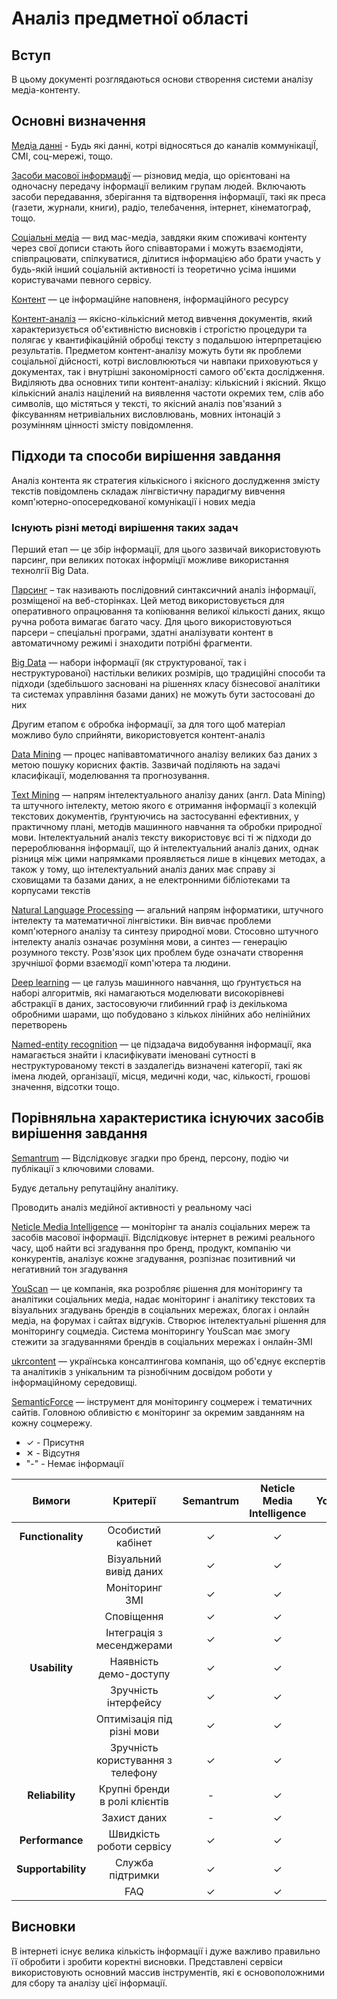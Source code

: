 
# Аналіз предметної області

## Вступ 

В цьому документі розглядаються основи створення системи аналізу медіа-контенту.


## Основні визначення

[Медіа данні](https://uk.wikipedia.org/wiki/Медіа) - Будь які данні, котрі відносяться до каналів коммунікаціЇ, СМІ, соц-мережі, тощо.

[Засоби масової інформацфї](https://uk.wikipedia.org/wiki/Засоби_масової_інформації) — різновид медіа, що орієнтовані на одночасну передачу інформації великим групам людей. Включають засоби передавання, зберігання та відтворення інформації, такі як преса (газети, журнали, книги), радіо, телебачення, інтернет, кінематограф, тощо.

[Соціальні медіа](https://uk.wikipedia.org/wiki/Соціальні_медіа) — вид мас-медіа, завдяки яким споживачі контенту через свої дописи стають його співавторами і можуть взаємодіяти, співпрацювати, спілкуватися, ділитися інформацією або брати участь у будь-якій інший соціальній активності із теоретично усіма іншими користувачами певного сервісу. 

[Контент](https://uk.wikipedia.org/wiki/Інформаційне_наповнення_сайту)  —  це інформаційне наповненя, інформаційного ресурсу 

[Контент-аналіз](https://uk.wikipedia.org/wiki/Контент-аналіз) —  якісно-кількісний метод вивчення документів, який характеризується об'єктивністю висновків і строгістю процедури та полягає у квантифікаційній обробці тексту з подальшою інтерпретацією результатів. Предметом контент-аналізу можуть бути як проблеми соціальної дійсності, котрі висловлюються чи навпаки приховуються у документах, так і внутрішні закономірності самого об'єкта дослідження.
Виділяють два основних типи контент-аналізу: кількісний і якісний. Якщо кількісний аналіз націлений на виявлення частоти окремих тем, слів або символів, що містяться у тексті, то якісний аналіз пов'язаний з фіксуванням нетривіальних висловлювань, мовних інтонацій з розумінням цінності змісту повідомлення.

## Підходи та способи вирішення завдання

Аналіз контента як стратегия кількісного і якісного дослудження змісту текстів повідомлень складаж лінгвістичну парадигму вивчення комп'ютерно-опосередкованої комунікації і нових медіа 

### Існують різні методі вирішення таких задач

Перший етап — це збір інформації, для цього зазвичай використовують парсинг, при великих потоках інформіції можливе використання технолгії Big Data.

[Парсинг](https://uk.wikipedia.org/wiki/Синтаксичний_аналіз) – так називають послідовний синтаксичний  аналіз інформації, розміщеної на веб-сторінках. Цей метод використовується для оперативного опрацювання та копіювання великої кількості даних, якщо ручна робота вимагає багато часу. Для цього використовуються парсери – спеціальні програми, здатні аналізувати контент в автоматичному режимі і знаходити потрібні фрагменти.

[Big Data](https://uk.wikipedia.org/wiki/Великі_дані) — набори інформації (як структурованої, так і неструктурованої) настільки великих розмірів, що традиційні способи та підходи (здебільшого засновані на рішеннях класу бізнесової аналітики та системах управління базами даних) не можуть бути застосовані до них

Другим етапом є обробка інформації, за для того щоб матеріал можливо було сприйняти, використовуется контент-аналіз

[Data Mining](https://uk.wikipedia.org/wiki/Добування_даних) — процес напівавтоматичного аналізу великих баз даних з метою пошуку корисних фактів. Зазвичай поділяють на задачі класифікації, моделювання та прогнозування.

[Text Mining](https://uk.wikipedia.org/wiki/Інтелектуальний_аналіз_тексту) — напрям інтелектуального аналізу даних (англ. Data Mining) та штучного інтелекту, метою якого є отримання інформації з колекцій текстових документів, ґрунтуючись на застосуванні ефективних, у практичному плані, методів машинного навчання та обробки природної мови. Інтелектуальний аналіз тексту використовує всі ті ж підходи до перероблювання інформації, що й інтелектуальний аналіз даних, однак різниця між цими напрямками проявляється лише в кінцевих методах, а також у тому, що інтелектуальний аналіз даних має справу зі сховищами та базами даних, а не електронними бібліотеками та корпусами текстів 

[Natural Language Processing](https://uk.wikipedia.org/wiki/Обробка_природної_мови) — агальний напрям інформатики, штучного інтелекту та математичної лінгвістики. Він вивчає проблеми комп'ютерного аналізу та синтезу природної мови. Стосовно штучного інтелекту аналіз означає розуміння мови, а синтез — генерацію розумного тексту. Розв'язок цих проблем буде означати створення зручнішої форми взаємодії комп'ютера та людини.

[Deep learning](https://uk.wikipedia.org/wiki/Глибинне_навчання) — це галузь машинного навчання, що ґрунтується на наборі алгоритмів, які намагаються моделювати високорівневі абстракції в даних, застосовуючи глибинний граф із декількома обробними шарами, що побудовано з кількох лінійних або нелінійних перетворень

[Named-entity recognition](https://uk.wikipedia.org/wiki/Розпізнавання_іменованих_сутностей) — це підзадача видобування інформації, яка намагається знайти і класифікувати іменовані сутності в неструктурованому тексті в заздалегідь визначені категорії, такі як імена людей, організації, місця, медичні коди, час, кількості, грошові значення, відсотки тощо.


## Порівняльна характеристика існуючих засобів вирішення завдання

[Semantrum](https://promo.semantrum.net/uk/main-ua/) — Відслідковує згадки про бренд, персону, подію чи публікації з ключовими словами. 

Будує детальну репутаційну аналітику.

Проводить аналіз медійної активності у реальному часі

[Neticle Media Intelligence](https://neticle.com/mediaintelligence/ua) — моніторінг та аналіз соціальних мереж та засобів масової інформації. Відслідковує інтернет в режимі реального часу, щоб найти всі згадування про бренд, продукт, компанію чи конкурентів, аналізує кожне згадування, розпізнає позитивний чи негативний тон згадування

[YouScan](https://youscan.io/ua/) — це компанія, яка розробляє рішення для моніторингу та аналітики соціальних медіа, надає моніторинг і аналітику текстових та візуальних згадувань брендів в соціальних мережах, блогах і онлайн медіа, на форумах і сайтах відгуків. Створює інтелектуальні рішення для моніторингу соцмедіа. Система моніторингу YouScan має змогу стежити за згадуваннями брендів в соціальних мережах і онлайн-ЗМІ

[ukrcontent](https://ukrcontent.com/about.html) — українська консалтингова компанія, що об'єднує експертів та аналітиків з унікальним та різнобічним досвідом роботи у інформаційному середовищі.

[SemanticForce](https://www.semanticforce.net) — інструмент для моніторингу соцмереж і тематичних сайтів. Головною обливістю є моніторинг за окремим завданням на кожну соцмережу.
 
 - ✓ - Присутня
- ✕ - Відсутня
- "-" - Немає інформації
 
|Вимоги| Критерії | Semantrum | Neticle Media Intelligence | YouScan | SemanticForce | ukrcontent |
|:----:| :--------------: | :-------------: | :----: |  :----:  |:-----:|:-----:|
| **Functionality** | Особистий кабінет | ✓ | ✓ | ✓ | ✓ | ✕  |
|  | Візуальний вивід даних | ✓ | ✓ | ✓ | ✓ |  ✕|
|  | Моніторинг ЗМІ | ✓ | ✓ | ✓ | ✓ |✓ |
|  | Сповіщення | ✓ | ✓ | ✓ | ✓ |  ✕|
|  | Інтеграція з месенджерами | ✓ | ✓ | ✓ | ✓ |  ✕|
| **Usability** | Наявність демо-доступу | ✓ | ✓ | ✓ | ✓ | ✕|
|  | Зручність інтерфейсу | ✓ | ✓ | ✓ | ✓ | -|  
|  | Оптимізація під різні мови | ✓ | ✓ | ✓ | ✓ | ✓|
|  | Зручність користування з телефону | ✓ | ✓ | ✓ | ✕| ✓ |
| **Reliability** | Крупні бренди в ролі клієнтів | - | ✓ | ✓ | ✓ | - |  
|  | Захист даних | - | ✓ | ✓ | ✓ | - | 
| **Performance** | Швидкість роботи сервісу | ✓ | ✓ | ✓ | ✕|-|  
| **Supportability** | Служба підтримки | ✓ | ✓ | ✓ | ✓ |  ✓ | 
|  | FAQ | ✓ | ✓ | ✓ | ✓ |  ✕|


## Висновки 

В інтернеті існує велика кількість інформації і дуже важливо правильно її обробити і зробити коректні висновки.
Представлені сервіси використовують основний массив інструментів, які є основоположними для сбору та аналізу цієї інформації.

